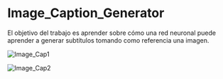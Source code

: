 # Image_Caption_Generator

El objetivo del trabajo es aprender sobre cómo una red neuronal puede aprender a generar subtítulos tomando como referencia una imagen.

![Image_Cap1](https://user-images.githubusercontent.com/63430874/92873252-76c94000-f3cc-11ea-96f5-1e259b4290b9.jpg)

![Image_Cap2](https://user-images.githubusercontent.com/63430874/92873490-b132dd00-f3cc-11ea-8ea2-07323daf38a8.jpg)
